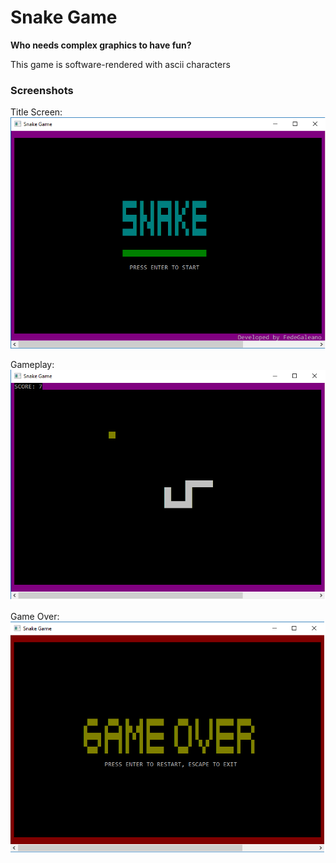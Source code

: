# Snake Game

**Who needs complex graphics to have fun?**


This game is software-rendered with ascii characters

### Screenshots
Title Screen:
<img src="screenshots/screenshot-title.png">

Gameplay:
<img src="screenshots/screenshot-gameplay.png">

Game Over:
<img src="screenshots/screenshot-gameover.png">
